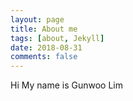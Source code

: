 ```yaml
---
layout: page
title: About me
tags: [about, Jekyll]
date: 2018-08-31
comments: false
---
```

 
Hi My name is Gunwoo Lim

